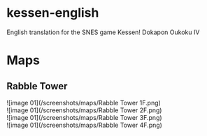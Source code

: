 # kessen-english
English translation for the SNES game Kessen! Dokapon Oukoku IV

# Maps

## Rabble Tower

![image 01](/screenshots/maps/Rabble Tower 1F.png)<br/>
![image 01](/screenshots/maps/Rabble Tower 2F.png)<br/>
![image 01](/screenshots/maps/Rabble Tower 3F.png)<br/>
![image 01](/screenshots/maps/Rabble Tower 4F.png)